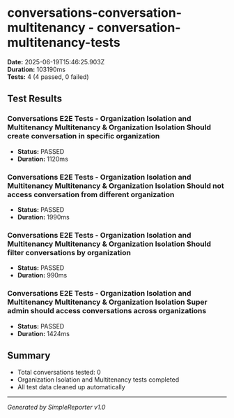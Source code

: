 # conversations-conversation-multitenancy - conversation-multitenancy-tests

**Date:** 2025-06-19T15:46:25.903Z  
**Duration:** 103190ms  
**Tests:** 4 (4 passed, 0 failed)

## Test Results


### Conversations E2E Tests - Organization Isolation and Multitenancy Multitenancy & Organization Isolation Should create conversation in specific organization
- **Status:** PASSED
- **Duration:** 1120ms



### Conversations E2E Tests - Organization Isolation and Multitenancy Multitenancy & Organization Isolation Should not access conversation from different organization
- **Status:** PASSED
- **Duration:** 1990ms



### Conversations E2E Tests - Organization Isolation and Multitenancy Multitenancy & Organization Isolation Should filter conversations by organization
- **Status:** PASSED
- **Duration:** 990ms



### Conversations E2E Tests - Organization Isolation and Multitenancy Multitenancy & Organization Isolation Super admin should access conversations across organizations
- **Status:** PASSED
- **Duration:** 1424ms



## Summary

- Total conversations tested: 0
- Organization Isolation and Multitenancy tests completed
- All test data cleaned up automatically

---
*Generated by SimpleReporter v1.0*
